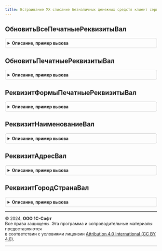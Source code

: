 ```yaml
---
title: Встраивание УХ списание безналичных денежных средств клиент сервер
---
```



## ОбновитьВсеПечатныеРеквизитыВал
<details style="margin: 1em 0; padding: 0.5em; border: 1px solid #ccc; border-radius: 6px;">

<summary style="font-weight: bold; cursor: pointer;">Описание, пример вызова</summary>

```bsl

Процедура ОбновитьВсеПечатныеРеквизитыВал(Форма) Экспорт
```

Пример вызова
```bsl
ВстраиваниеУХСписаниеБезналичныхДенежныхСредствКлиентСервер.ОбновитьВсеПечатныеРеквизитыВал(Форма) 
```
</details>

## ОбновитьПечатныеРеквизитыВал
<details style="margin: 1em 0; padding: 0.5em; border: 1px solid #ccc; border-radius: 6px;">

<summary style="font-weight: bold; cursor: pointer;">Описание, пример вызова</summary>

```bsl

Процедура ОбновитьПечатныеРеквизитыВал(Форма, СтрокаЗамены) Экспорт
```

Пример вызова
```bsl
ВстраиваниеУХСписаниеБезналичныхДенежныхСредствКлиентСервер.ОбновитьПечатныеРеквизитыВал(Форма, СтрокаЗамены) 
```
</details>

## РеквизитФормыПечатныеРеквизитыВал
<details style="margin: 1em 0; padding: 0.5em; border: 1px solid #ccc; border-radius: 6px;">

<summary style="font-weight: bold; cursor: pointer;">Описание, пример вызова</summary>

```bsl

Функция РеквизитФормыПечатныеРеквизитыВал(СтрокаЗамены) Экспорт
```

Пример вызова
```bsl
Результат = ВстраиваниеУХСписаниеБезналичныхДенежныхСредствКлиентСервер.РеквизитФормыПечатныеРеквизитыВал(СтрокаЗамены));
```
</details>

## РеквизитНаименованиеВал
<details style="margin: 1em 0; padding: 0.5em; border: 1px solid #ccc; border-radius: 6px;">

<summary style="font-weight: bold; cursor: pointer;">Описание, пример вызова</summary>

```bsl

Функция РеквизитНаименованиеВал(СтрокаЗамены) Экспорт
```

Пример вызова
```bsl
Результат = ВстраиваниеУХСписаниеБезналичныхДенежныхСредствКлиентСервер.РеквизитНаименованиеВал(СтрокаЗамены) 
```
</details>

## РеквизитАдресВал
<details style="margin: 1em 0; padding: 0.5em; border: 1px solid #ccc; border-radius: 6px;">

<summary style="font-weight: bold; cursor: pointer;">Описание, пример вызова</summary>

```bsl

Функция РеквизитАдресВал(СтрокаЗамены) Экспорт
```

Пример вызова
```bsl
Результат = ВстраиваниеУХСписаниеБезналичныхДенежныхСредствКлиентСервер.РеквизитАдресВал(СтрокаЗамены) 
```
</details>

## РеквизитГородСтранаВал
<details style="margin: 1em 0; padding: 0.5em; border: 1px solid #ccc; border-radius: 6px;">

<summary style="font-weight: bold; cursor: pointer;">Описание, пример вызова</summary>

```bsl

Функция РеквизитГородСтранаВал(СтрокаЗамены) Экспорт
```

Пример вызова
```bsl
Результат = ВстраиваниеУХСписаниеБезналичныхДенежныхСредствКлиентСервер.РеквизитГородСтранаВал(СтрокаЗамены) 
```
</details>

---

© 2024, **ООО 1С-Софт**  
Все права защищены. Эта программа и сопроводительные материалы предоставляются  
в соответствии с условиями лицензии [Attribution 4.0 International (CC BY 4.0)](https://creativecommons.org/licenses/by/4.0/legalcode).

---
